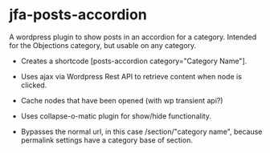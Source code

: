 # jfa-posts-accordion
A wordpress plugin to show posts in an accordion for a category. Intended for the Objections category, but usable on any category.

* Creates a shortcode [posts-accordion category="Category Name"].

* Uses ajax via Wordpress Rest API to retrieve content when node is clicked.

* Cache nodes that have been opened (with wp transient api?)

* Uses collapse-o-matic plugin for show/hide functionality.

* Bypasses the normal url, in this case /section/"category name", because permalink settings have a category base of section.

